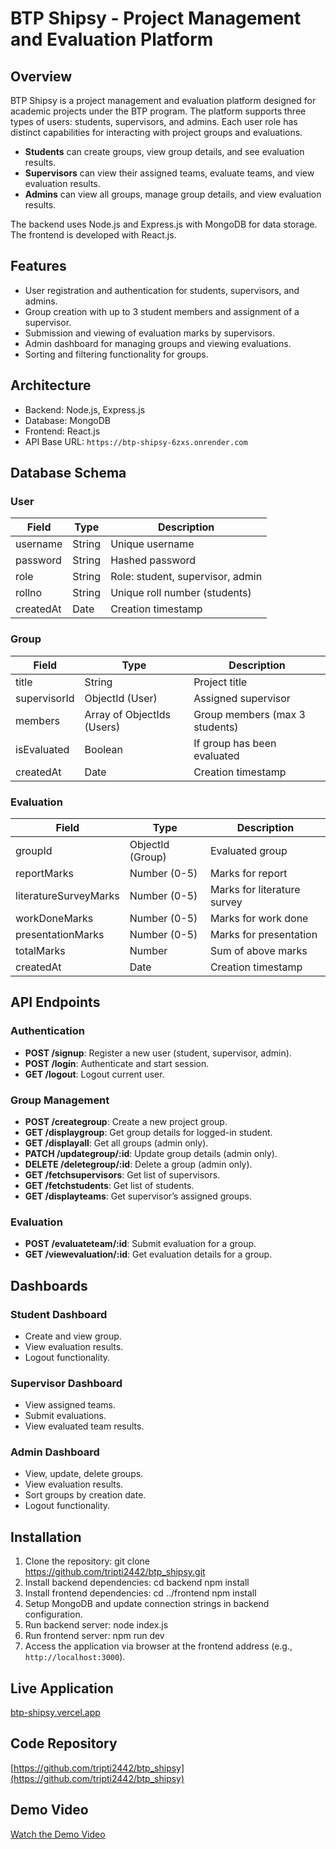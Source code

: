# BTP Shipsy - Project Management and Evaluation Platform

## Overview
BTP Shipsy is a project management and evaluation platform designed for academic projects under the BTP program. The platform supports three types of users: students, supervisors, and admins. Each user role has distinct capabilities for interacting with project groups and evaluations.

- **Students** can create groups, view group details, and see evaluation results.
- **Supervisors** can view their assigned teams, evaluate teams, and view evaluation results.
- **Admins** can view all groups, manage group details, and view evaluation results.

The backend uses Node.js and Express.js with MongoDB for data storage. The frontend is developed with React.js.

## Features
- User registration and authentication for students, supervisors, and admins.
- Group creation with up to 3 student members and assignment of a supervisor.
- Submission and viewing of evaluation marks by supervisors.
- Admin dashboard for managing groups and viewing evaluations.
- Sorting and filtering functionality for groups.

## Architecture
- Backend: Node.js, Express.js
- Database: MongoDB
- Frontend: React.js
- API Base URL: `https://btp-shipsy-6zxs.onrender.com`

## Database Schema
### User
| Field     | Type    | Description                      |
|-----------|---------|--------------------------------|
| username  | String  | Unique username                 |
| password  | String  | Hashed password                 |
| role      | String  | Role: student, supervisor, admin|
| rollno    | String  | Unique roll number (students)  |
| createdAt | Date    | Creation timestamp             |

### Group
| Field       | Type            | Description                      |
|-------------|-----------------|--------------------------------|
| title       | String          | Project title                  |
| supervisorId| ObjectId (User) | Assigned supervisor             |
| members     | Array of ObjectIds (Users) | Group members (max 3 students)|
| isEvaluated | Boolean         | If group has been evaluated    |
| createdAt   | Date            | Creation timestamp             |

### Evaluation
| Field              | Type            | Description                      |
|--------------------|-----------------|--------------------------------|
| groupId            | ObjectId (Group)| Evaluated group                 |
| reportMarks        | Number (0-5)    | Marks for report                |
| literatureSurveyMarks| Number (0-5)   | Marks for literature survey    |
| workDoneMarks      | Number (0-5)    | Marks for work done            |
| presentationMarks  | Number (0-5)    | Marks for presentation         |
| totalMarks        | Number          | Sum of above marks             |
| createdAt          | Date            | Creation timestamp             |

## API Endpoints

### Authentication
- **POST /signup**: Register a new user (student, supervisor, admin).
- **POST /login**: Authenticate and start session.
- **GET /logout**: Logout current user.

### Group Management
- **POST /creategroup**: Create a new project group.
- **GET /displaygroup**: Get group details for logged-in student.
- **GET /displayall**: Get all groups (admin only).
- **PATCH /updategroup/:id**: Update group details (admin only).
- **DELETE /deletegroup/:id**: Delete a group (admin only).
- **GET /fetchsupervisors**: Get list of supervisors.
- **GET /fetchstudents**: Get list of students.
- **GET /displayteams**: Get supervisor’s assigned groups.

### Evaluation
- **POST /evaluateteam/:id**: Submit evaluation for a group.
- **GET /viewevaluation/:id**: Get evaluation details for a group.

## Dashboards

### Student Dashboard
- Create and view group.
- View evaluation results.
- Logout functionality.

### Supervisor Dashboard
- View assigned teams.
- Submit evaluations.
- View evaluated team results.

### Admin Dashboard
- View, update, delete groups.
- View evaluation results.
- Sort groups by creation date.
- Logout functionality.

## Installation

1. Clone the repository:
   git clone https://github.com/tripti2442/btp_shipsy.git
2. Install backend dependencies:
   cd backend
   npm install
3. Install frontend dependencies:
   cd ../frontend
   npm install
4. Setup MongoDB and update connection strings in backend configuration.
5. Run backend server:
   node index.js
6. Run frontend server:
   npm run dev
7. Access the application via browser at the frontend address (e.g., `http://localhost:3000`).


## Live Application
[btp-shipsy.vercel.app](https://btp-shipsy.vercel.app)

## Code Repository
[https://github.com/tripti2442/btp_shipsy](https://github.com/tripti2442/btp_shipsy)

## Demo Video
[Watch the Demo Video](https://drive.google.com/file/d/17WelkCE3BTcJY_uBmtnfonCcR--Cm7_Z/view?usp=sharing)



 
